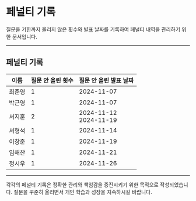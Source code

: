 # 페널티 기록

질문을 기한까지 올리지 않은 횟수와 뱔표 날짜를 기록하여 페널티 내역을 관리하기 위한 문서입니다.

---

## 페널티 기록

| **이름** | **질문 안 올린 횟수** | **질문 안 올린 발표 날짜** |
| -------- | --------------------- | -------------------------- |
| 최준영   | 1                     | 2024-11-07                 |
| 박근영   | 1                     | 2024-11-07                 |
| 서지훈   | 2                     | 2024-11-12 <br/>2024-11-19 |
| 서형석   | 1                     | 2024-11-14                 |
| 이창준   | 1                     | 2024-11-19                 |
| 임해찬   | 1                     | 2024-11-21                 |
| 정시우   | 1                     | 2024-11-26                 |

---

각각의 페널티 기록은 정확한 관리와 책임감을 증진시키기 위한 목적으로 작성되었습니다.
질문을 꾸준히 올리면서 개인 학습과 성장을 지속하시길 바랍니다.
